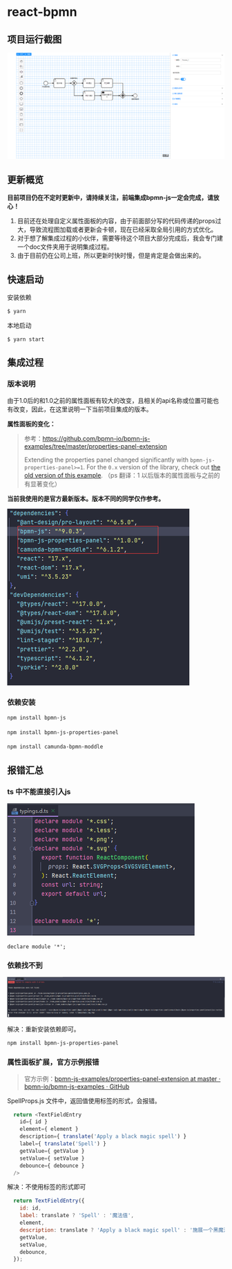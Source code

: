 # react-bpmn

## 项目运行截图

![image-20220609151029585](assets/image-20220609151029585.png)

## 更新概览

**目前项目仍在不定时更新中，请持续关注，前端集成bpmn-js一定会完成，请放心！**

1. 目前还在处理自定义属性面板的内容，由于前面部分写的代码传递的props过大，导致流程图加载或者更新会卡顿，现在已经采取全局引用的方式优化。
2. 对于想了解集成过程的小伙伴，需要等待这个项目大部分完成后，我会专门建一个doc文件夹用于说明集成过程。
3. 由于目前仍在公司上班，所以更新时快时慢，但是肯定是会做出来的。

## 快速启动

安装依赖

```bash
$ yarn
```

本地启动

```bash
$ yarn start
```

## 集成过程

### 版本说明

由于1.0后的和1.0之前的属性面板有较大的改变，且相关的api名称或位置可能也有改变，因此，在这里说明一下当前项目集成的版本。

**属性面板的变化：**

> 参考：https://github.com/bpmn-io/bpmn-js-examples/tree/master/properties-panel-extension
>
> Extending the properties panel changed significantly with `bpmn-js-properties-panel>=1`. For the `0.x` version of the library, check out [the old version of this example](https://github.com/bpmn-io/bpmn-js-examples/tree/b20919ac2231abf3df45b9dc9a2561010009b4a2/properties-panel-extension). （ps 翻译：1 以后版本的属性面板与之前的有显著变化）

**当前我使用的是官方最新版本。版本不同的同学仅作参考。**

![image-20220424211024464](assets/image-20220424211024464.png)

### 依赖安装

```bash
npm install bpmn-js

npm install bpmn-js-properties-panel

npm install camunda-bpmn-moddle
```

## 报错汇总

### ts 中不能直接引入js 

![image-20220420230435136](assets/image-20220420230435136-16505400906921.png)

```
declare module '*';
```

### 依赖找不到

![image-20220421151013097](assets/image-20220421151013097.png)

解决：重新安装依赖即可。

```bash
npm install bpmn-js-properties-panel
```

### 属性面板扩展，官方示例报错

>官方示例：[bpmn-js-examples/properties-panel-extension at master · bpmn-io/bpmn-js-examples · GitHub](https://github.com/bpmn-io/bpmn-js-examples/tree/master/properties-panel-extension)

SpellProps.js 文件中，返回值使用标签的形式，会报错。

```js
  return <TextFieldEntry
    id={ id }
    element={ element }
    description={ translate('Apply a black magic spell') }
    label={ translate('Spell') }
    getValue={ getValue }
    setValue={ setValue }
    debounce={ debounce }
  />
```

解决：不使用标签的形式即可

```js
  return TextFieldEntry({
    id: id,
    label: translate ? 'Spell' : '魔法值',
    element,
    description: translate ? 'Apply a black magic spell' : '施展一个黑魔法',
    getValue,
    setValue,
    debounce,
  });
```







